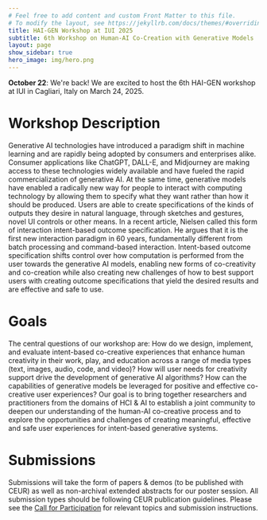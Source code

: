 ```yaml
---
# Feel free to add content and custom Front Matter to this file.
# To modify the layout, see https://jekyllrb.com/docs/themes/#overriding-theme-defaults
title: HAI-GEN Workshop at IUI 2025
subtitle: 6th Workshop on Human-AI Co-Creation with Generative Models
layout: page
show_sidebar: true
hero_image: img/hero.png
---
```


<div class="notification is-light">
    <p><strong>October 22</strong>: We're back! We are excited to host the 6th HAI-GEN workshop at IUI in Cagliari, Italy on March 24, 2025.</p>
</div>

# Workshop Description

Generative AI technologies have introduced a paradigm shift in machine learning and are rapidly being adopted by consumers and enterprises alike. Consumer applications like ChatGPT, DALL-E, and Midjourney are making access to these technologies widely available and have fueled the rapid commercialization of generative AI. At the same time, generative models have enabled a radically new way for people to interact with computing technology by allowing them to specify what they want rather than how it should be produced. Users are able to create specifications of the kinds of outputs they desire in natural language, through sketches and gestures, novel UI controls or other means. In a recent article, Nielsen called this form of interaction intent-based outcome specification. He argues that it is the first new interaction paradigm in 60 years, fundamentally different from batch processing and command-based interaction. Intent-based outcome specification shifts control over how computation is performed from the user towards the generative AI models, enabling new forms of co-creativity and co-creation while also creating new challenges of how to best support users with creating outcome specifications that yield the desired results and are effective and safe to use.

# Goals
The central questions of our workshop are: How do we design, implement, and evaluate intent-based co-creative experiences that enhance human creativity in their work, play, and education across a range of media types (text, images, audio, code, and video)? How will user needs for creativity support drive the development of generative AI algorithms? How can the capabilities of generative models be leveraged for positive and effective co-creative user experiences? Our goal is to bring together researchers and practitioners from the domains of HCI & AI to establish a joint community to deepen our understanding of the human-AI co-creative process and to explore the opportunities and challenges of creating meaningful, effective and safe user experiences for intent-based generative systems.

# Submissions

Submissions will take the form of papers & demos (to be published with CEUR) as well as non-archival extended abstracts for our poster session. All submission types should be following CEUR publication guidelines. Please see the [Call for Participation](cfp) for relevant topics and submission instructions.
